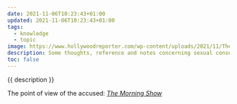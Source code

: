 ```yaml
---
date: 2021-11-06T10:23:43+01:00
updated: 2021-11-06T10:23:43+01:00
tags:
  - knowledge
  - topic
image: https://www.hollywoodreporter.com/wp-content/uploads/2021/11/The-Morning-Show-020703-Publicity-H-2021.jpg
description: Some thoughts, reference and notes concerning sexual consent, harassment and the attributes of a violent intercourse.
toc: false
---
```

{{ description }}

The point of view of the accused: <cite><a href='https://en.wikipedia.org/wiki/The_Morning_Show_(American_TV_series)' title='“The Morning Show„ on Wikipedia'>The Morning Show</a></cite>